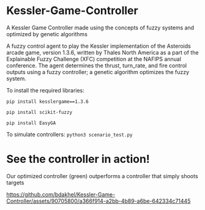 # Kessler-Game-Controller
A Kessler Game Controller made using the concepts of fuzzy systems and optimized by genetic algorithms

A fuzzy control agent to play the Kessler implementation of the Asteroids arcade game, version 1.3.6, written by Thales North America as a part of the Explainable Fuzzy Challenge (XFC) competition at the NAFIPS annual conference. The agent determines the thrust, turn_rate, and fire control outputs using a fuzzy controller; a genetic algorithm optimizes the fuzzy system.

To install the required libraries:

`pip install kesslergame==1.3.6`

`pip install scikit-fuzzy`

`pip install EasyGA`

To simulate controllers:
`python3 scenario_test.py`

# See the controller in action!
Our optimized controller (green) outperforms a controller that simply shoots targets


https://github.com/bdakhel/Kessler-Game-Controller/assets/90705800/a366f914-a2bb-4b89-a6be-642334c71445




